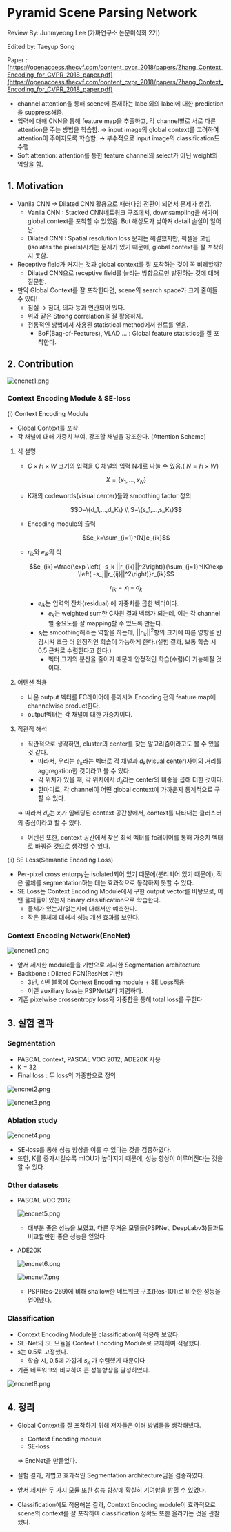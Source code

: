 # Pyramid Scene Parsing Network

Review By: Junmyeong Lee (가짜연구소 논문미식회 2기)

Edited by: Taeyup Song


Paper : [https://openaccess.thecvf.com/content_cvpr_2018/papers/Zhang_Context_Encoding_for_CVPR_2018_paper.pdf](https://openaccess.thecvf.com/content_cvpr_2018/papers/Zhang_Context_Encoding_for_CVPR_2018_paper.pdf)

- channel attention을 통해 scene에 존재하는 label외의 label에 대한 prediction을 suppress해줌.
- 입력에 대해 CNN을 통해 feature map을 추출하고, 각 channel별로 서로 다른 attention을 주는 방법을 학습함. 
→ input image의 global context를 고려하여 attention이 주어지도록 학습함. 
→ 부수적으로 input image의 classification도 수행
- Soft attention: attention를 통한 feature channel의 select가 아닌 weight의 역할을 함.

## 1. Motivation

- Vanila CNN → Dilated CNN 활용으로 패러다임 전환이 되면서 문제가 생김.
    - Vanila CNN : Stacked CNN네트워크 구조에서, downsampling을 해가며 global context를 포착할 수 있었음. But 해상도가 낮아져 detail 손실이 일어남.
    - Dilated CNN : Spatial resolution loss 문제는 해결했지만, 픽셀을 고립(isolates the pixels)시키는 문제가 있기 때문에, global context를 잘 포착하지 못함.
- Receptive field가 커지는 것과 global context를 잘 포착하는 것이 꼭 비례할까?
    - Dilated CNN으로 receptive field를 늘리는 방향으로만 발전하는 것에 대해 질문함.
- 만약 Global Context를 잘 포착한다면, scene의 search space가 크게 줄어들 수 있다!
    - 침실 → 침대, 의자 등과 연관되어 있다.
    - 위와 같은 Strong correlation을 잘 활용하자.
    - 전통적인 방법에서 사용된 statistical method에서 힌트를 얻음.
        - BoF(Bag-of-Features), VLAD ... : Global feature statistics를 잘 포착한다.

## 2. Contribution

![encnet1.png](pic/encnet/encnet1.png)

### Context Encoding Module & SE-loss

(i) Context Encoding Module

- Global Context를 포착
- 각 채널에 대해 가중치 부여, 강조할 채널을 강조한다. (Attention Scheme)
1. 식 설명
    - $C\times H \times W$ 크기의 입력을 C 채널의 입력 N개로 나눌 수 있음.( $N = H\times W$)

        $$X=\{x_1,...,x_N\}$$

    - K개의 codewords(visual center)들과 smoothing factor 정의

        $$D=\{d_1,...,d_K\} \\ S=\{s_1,...,s_K\}$$

    - Encoding module의 출력

        $$e_k=\sum_{i=1}^{N}e_{ik}$$

    - $r_{ik}$와 $e_{ik}$의 식

        $$e_{ik}=\frac{\exp \left( -s_k ||r_{ik}||^2\right)}{\sum_{j=1}^{K}\exp \left( -s_j||r_{ij}||^2\right)}r_{ik}$$

        $$r_{ik}=x_i-d_k$$

        - $e_{ik}$는 입력의 잔차(residual) 에 가중치를 곱한 벡터이다.
            - $e_k$는 weighted sum한 C차원 결과 벡터가 되는데, 이는 각 channel 별 중요도를 잘 mapping할 수 있도록 만든다.
        - $s_i$는 smoothing해주는 역할을 하는데, $||r_{ik}||^2$항의 크기에 따른 영향을 반감시켜 조금 더 안정적인 학습이 가능하게 한다.(실험 결과, 보통 학습 시 0.5 근처로 수렴한다고 한다.)
            - 벡터 크기의 분산을 줄이기 때문에 안정적인 학습(수렴)이 가능해질 것이다.
2. 어텐션 적용
    - 나온 output 벡터를 FC레이어에 통과시켜 Encoding 전의 feature map에 channelwise product한다.
    - output벡터는 각 채널에 대한 가중치이다.
3. 직관적 해석
    - 직관적으로 생각하면, cluster의 center를 찾는 알고리즘이라고도 볼 수 있을 것 같다.
        - 따라서, 우리는 $e_k$라는 벡터로 각 채널과  $d_k$(visual center)사이의 거리를 aggregation한 것이라고 볼 수 있다.
        - 각 위치가 있을 때, 각 위치에서 $d_k$라는 center의 비중을 곱해 더한 것이다.
        - 한마디로, 각 channel이 어떤 global context에 가까운지 통계적으로 구할 수 있다.

    ⇒ 따라서 $d_k$는 $x_i$가 임베딩된 context 공간상에서, context를 나타내는 클러스터의 중심이라고 할 수 있다.

    - 어텐션 또한, context 공간에서 찾은 최적 벡터를 fc레이어를 통해 가중치 벡터로 바꿔준 것으로 생각할 수 있다.

(ii) SE Loss(Semantic Encoding Loss)

- Per-pixel cross entorpy는 isolated되어 있기 때문에(분리되어 있기 때문에), 작은 물체를 segmentation하는 데는 효과적으로 동작하지 못할 수 있다.
- SE Loss는 Context Encoding Module에서 구한 output vector를 바탕으로, 어떤 물체들이 있는지 binary classification으로 학습한다.
    - 물체가 있는지/없는지에 대해서만 예측한다.
    - 작은 물체에 대해서 성능 개선 효과를 보인다.

### Context Encoding Network(EncNet)

![encnet1.png](pic/encnet/encnet1.png)

- 앞서 제시한 module들을 기반으로 제시한 Segmentation architecture
- Backbone : Dilated FCN(ResNet 기반)
    - 3번, 4번 블록에 Context Encoding module + SE Loss적용
    - 이런 auxiliary loss는 PSPNet보다 저렴하다.
- 기존 pixelwise crossentropy loss와 가중합을 통해 total loss를 구한다

## 3. 실험 결과

### Segmentation

- PASCAL context, PASCAL VOC 2012, ADE20K 사용
- K = 32
- Final loss : 두 loss의 가중합으로 정의

![encnet2.png](pic/encnet/encnet2.png)

![encnet3.png](pic/encnet/encnet3.png)

### Ablation study

![encnet4.png](pic/encnet/encnet4.png)

- SE-loss를 통해 성능 향상을 이룰 수 있다는 것을 검증하였다.
- 또한, K를 증가시킬수록 mIOU가 높아지기 때문에, 성능 향상이 이루어진다는 것을 알 수 있다.

### Other datasets

- PASCAL VOC 2012

    ![encnet5.png](pic/encnet/encnet5.png)

    - 대부분 좋은 성능을 보였고, 다른 무거운 모델들(PSPNet, DeepLabv3)들과도 비교할만한 좋은 성능을 얻었다.
- ADE20K

    ![encnet6.png](pic/encnet/encnet6.png)

    ![encnet7.png](pic/encnet/encnet7.png)

    - PSP(Res-269)에 비해 shallow한 네트워크 구조(Res-101)로 비슷한 성능을 얻어냈다.

### Classification

- Context Encoding Module을 classification에 적용해 보았다.
- SE-Net의 SE 모듈을 Context Encoding Module로 교체하여 적용했다.
- s는 0.5로 고정했다.
    - 학습 시, 0.5에 가깝게 $s_k$ 가 수렴했기 때문이다
- 기존 네트워크와 비교하여 큰 성능향상을 달성하였다.

![encnet8.png](pic/encnet/encnet8.png)

## 4. 정리

- Global Context를 잘 포착하기 위해 저자들은 여러 방법들을 생각해냈다.
    - Context Encoding module
    - SE-loss

    ⇒ EncNet을 만들었다.

- 실험 결과, 가볍고 효과적인 Segmentation architecture임을 검증하였다.
- 앞서 제시한 두 가지 모듈 또한 성능 향상에 확실히 기여함을 밝힐 수 있었다.
- Classification에도 적용해본 결과, Context Encoding module이 효과적으로 scene의 context를 잘 포착하여 classification 정확도 또한 올라가는 것을 관찰했다.
